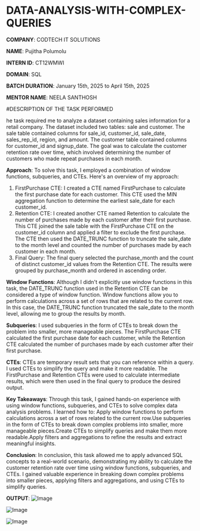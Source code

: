 # DATA-ANALYSIS-WITH-COMPLEX-QUERIES

**COMPANY**: CODTECH IT SOLUTIONS

**NAME**: Pujitha Polumolu

**INTERN ID**: CT12WMWI

**DOMAIN**: SQL

**BATCH DURATION**:  January 15th, 2025 to April 15th, 2025

**MENTOR NAME**: NEELA SANTHOSH

#DESCRIPTION OF THE TASK PERFORMED

he task required me to analyze a dataset containing sales information for a retail company. The dataset included two tables: sale and customer. The sale table contained columns for sale_id, customer_id, sale_date, sales_rep_id, region, and amount. The customer table contained columns for customer_id and signup_date. The goal was to calculate the customer retention rate over time, which involved determining the number of customers who made repeat purchases in each month.

**Approach**:
To solve this task, I employed a combination of window functions, subqueries, and CTEs. Here's an overview of my approach:
1. FirstPurchase CTE: I created a CTE named FirstPurchase to calculate the first purchase date for each customer. This CTE used the MIN aggregation function to determine the earliest sale_date for each customer_id.
2. Retention CTE: I created another CTE named Retention to calculate the number of purchases made by each customer after their first purchase. This CTE joined the sale table with the FirstPurchase CTE on the customer_id column and applied a filter to exclude the first purchase. The CTE then used the DATE_TRUNC function to truncate the sale_date to the month level and counted the number of purchases made by each customer in each month.
3. Final Query: The final query selected the purchase_month and the count of distinct customer_id values from the Retention CTE. The results were grouped by purchase_month and ordered in ascending order.

**Window Functions**:
Although I didn't explicitly use window functions in this task, the DATE_TRUNC function used in the Retention CTE can be considered a type of window function. Window functions allow you to perform calculations across a set of rows that are related to the current row. In this case, the DATE_TRUNC function truncated the sale_date to the month level, allowing me to group the results by month.

**Subqueries**:
I used subqueries in the form of CTEs to break down the problem into smaller, more manageable pieces. The FirstPurchase CTE calculated the first purchase date for each customer, while the Retention CTE calculated the number of purchases made by each customer after their first purchase.

**CTEs**:
CTEs are temporary result sets that you can reference within a query. I used CTEs to simplify the query and make it more readable. The FirstPurchase and Retention CTEs were used to calculate intermediate results, which were then used in the final query to produce the desired output.

**Key Takeaways**:
Through this task, I gained hands-on experience with using window functions, subqueries, and CTEs to solve complex data analysis problems. I learned how to:
Apply window functions to perform calculations across a set of rows related to the current row.Use subqueries in the form of CTEs to break down complex problems into smaller, more manageable pieces.Create CTEs to simplify queries and make them more readable.Apply filters and aggregations to refine the results and extract meaningful insights.

**Conclusion**:
In conclusion, this task allowed me to apply advanced SQL concepts to a real-world scenario, demonstrating my ability to calculate the customer retention rate over time using window functions, subqueries, and CTEs. I gained valuable experience in breaking down complex problems into smaller pieces, applying filters and aggregations, and using CTEs to simplify queries.

**OUTPUT**:
![Image](https://github.com/user-attachments/assets/0cfe40fc-effb-4037-9b6b-1920e3997c9e)

![Image](https://github.com/user-attachments/assets/b65f814f-9e02-4927-8826-9849710bcf9b)

![Image](https://github.com/user-attachments/assets/d8ae2452-3347-4d19-a0b6-922d2f420b89)

